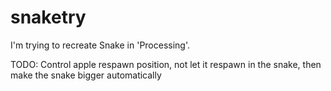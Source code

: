 # snaketry
I'm trying to recreate Snake in 'Processing'.

TODO: Control apple respawn position, not let it respawn in the snake, then make the snake bigger automatically
